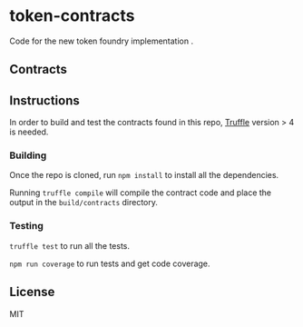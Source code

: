 # token-contracts

Code for the new token foundry implementation .

## Contracts

## Instructions

In order to build and test the contracts found in this repo, [Truffle](truffleframework.com) version > 4 is needed.

### Building

Once the repo is cloned, run `npm install` to install all the dependencies.

Running `truffle compile` will compile the contract code and place the output in the `build/contracts` directory.

### Testing

`truffle test` to run all the tests.

`npm run coverage` to run tests and get code coverage.

## License

MIT
